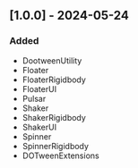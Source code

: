 ## [1.0.0] - 2024-05-24

### Added

- DootweenUtility
- Floater
- FloaterRigidbody
- FloaterUI
- Pulsar
- Shaker
- ShakerRigidbody
- ShakerUI
- Spinner
- SpinnerRigidbody
- DOTweenExtensions